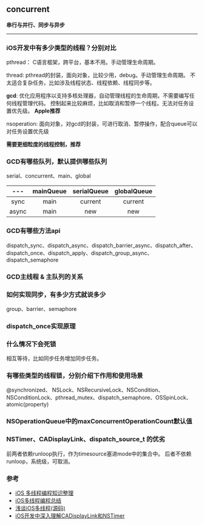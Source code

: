 ## concurrent

**串行与并行、同步与异步**

---

### iOS开发中有多少类型的线程？分别对比
pthread： C语言框架，跨平台，基本不用。手动管理生命周期。

thread: pthread的封装，面向对象，比较少用，debug。手动管理生命周期。
不太适合复杂任务，比如涉及线程状态、线程依赖、线程同步等。

**gcd**: 优化应用程序以支持多核处理器，自动管理线程的生命周期，不需要编写任何线程管理代码。
控制起来比较麻烦，比如取消和暂停一个线程。无法对任务设置优先级。
**Apple推荐**

nsoperation: 面向对象，对gcd的封装，可进行取消、暂停操作，配合queue可以对任务设置优先级

**需要更细粒度的线程控制，推荐**

### GCD有哪些队列，默认提供哪些队列
serial、concurrent、main、global

|  ---  | mainQueue | serialQueue | globalQueue |
| :---: | :-------: | :---------: | :---------: |
| sync  |   main    |   current   |   current   |
| async |   main    |     new     |     new     |

### GCD有哪些方法api
dispatch_sync、dispatch_async、dispatch_barrier_async、dispatch_after、dispatch_once、dispatch_apply、dispatch_group_async、dispatch_semaphore
### GCD主线程 & 主队列的关系
### 如何实现同步，有多少方式就说多少
group、barrier、semaphore
### dispatch_once实现原理

### 什么情况下会死锁
相互等待，比如同步任务增加同步任务。

### 有哪些类型的线程锁，分别介绍下作用和使用场景
@synchronized、 NSLock、NSRecursiveLock、NSCondition、NSConditionLock、pthread_mutex、dispatch_semaphore、OSSpinLock、atomic(property) 
### NSOperationQueue中的maxConcurrentOperationCount默认值
### NSTimer、CADisplayLink、dispatch_source_t 的优劣
前两者依赖runloop执行，作为timesource塞进mode中的集合中。
后者不依赖runloop，系统级，可取消。


### 参考
- [iOS 多线程编程知识整理](https://dnduuhn.com/2018/12/02/iOS-%E5%A4%9A%E7%BA%BF%E7%A8%8B%E7%BC%96%E7%A8%8B%E7%9F%A5%E8%AF%86%E6%95%B4%E7%90%86/)
- [iOS多线程编程总结](https://bestswifter.com/multithreadconclusion/)
- [浅谈iOS多线程(源码)](https://leylfl.github.io/2018/01/16/%E6%B5%85%E8%B0%88iOS%E5%A4%9A%E7%BA%BF%E7%A8%8B-%E6%BA%90%E7%A0%81/)
- [iOS开发中深入理解CADisplayLink和NSTimer](http://www.codeceo.com/article/ios-cadisplaylink-nstimer.html)